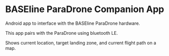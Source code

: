 # BASEline ParaDrone Companion App

Android app to interface with the BASEline ParaDrone hardware.

This app pairs with the ParaDrone using bluetooth LE.

Shows current location, target landing zone, and current flight path on a map.
